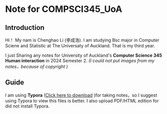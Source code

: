 # Note for COMPSCI345_UoA

## Introduction
Hi！ 
My nam is Chenghao Li (李成浩). I am studying Bsc major in Computer Sciene and Statistic at The Universaty of Auckland. That is my third year.

I just Sharing any notes for University of Auckland's **Computer Science 345 Human interaction** in 2024 Semester 2. *(I could not put images from my notes，because of copyright )*


## Guide  
I am using **Typora** ([Click here to download](https://typora.io/#feature) )for taking notes，so I suggest using Typora to view this files is better. I also upload PDF/HTML edition for did not install Typora.

